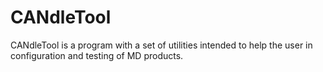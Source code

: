 # CANdleTool

CANdleTool is a program with a set of utilities intended to help the user in configuration and testing of MD products.

